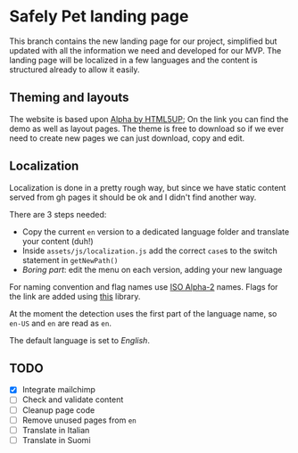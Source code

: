 # Safely Pet landing page

This branch contains the new landing page for our project, simplified but
updated with all the information we need and developed for our MVP.
The landing page will be localized in a few languages and the content is
structured already to allow it easily.

## Theming and layouts

The website is based upon [Alpha by HTML5UP](https://html5up.net/uploads/demos/alpha/);
On the link you can find the demo as well as layout pages. The theme is free to download
so if we ever need to create new pages we can just download, copy and edit.

## Localization

Localization is done in a pretty rough way, but since we have static content
served from gh pages it should be ok and I didn't find another way.

There are 3 steps needed:

* Copy the current `en` version to a dedicated language folder and translate your content (duh!)
* Inside `assets/js/localization.js` add the correct `case`s to the switch statement in `getNewPath()`
* _Boring part_: edit the menu on each version, adding your new language

For naming convention and flag names use [ISO Alpha-2](https://www.iso.org/obp/ui/) names.
Flags for the link are added using [this](https://github.com/lipis/flag-icon-css) library.

At the moment the detection uses the first part of the language name, so `en-US` and `en` are read as `en`.

The default language is set to _English_.

## TODO

- [x] Integrate mailchimp
- [ ] Check and validate content
- [ ] Cleanup page code
- [ ] Remove unused pages from `en`
- [ ] Translate in Italian
- [ ] Translate in Suomi
